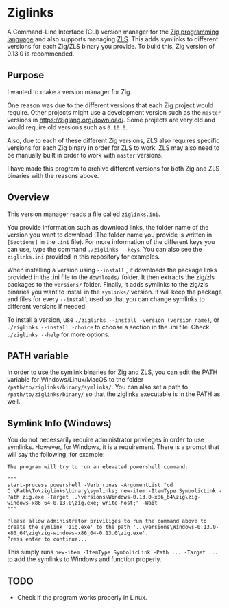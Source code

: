 # Ziglinks
A Command-Line Interface (CLI) version manager for the [Zig programming language](https://github.com/ziglang/zig) and also supports managing [ZLS](https://github.com/zigtools/zls). This adds symlinks to different versions for each Zig/ZLS binary you provide. To build this, Zig version of 0.13.0 is recommended.

## Purpose
I wanted to make a version manager for Zig.

One reason was due to the different versions that each Zig project would require. Other projects might use a development version such as the `master` versions in https://ziglang.org/download/. Some projects are very old and would require old versions such as `0.10.0`.

Also, due to each of these different Zig versions, ZLS also requires specific versions for each Zig binary in order for ZLS to work. ZLS may also need to be manually built in order to work with `master` versions.

I have made this program to archive different versions for both Zig and ZLS binaries with the reasons above.

## Overview
This version manager reads a file called `ziglinks.ini`.

You provide information such as download links, the folder name of the version you want to download (The folder name you provide is written in `[Sections]` in the `.ini` file). For more information of the different keys you can use, type the command `./ziglinks --keys`. You can also see the `ziglinks.ini` provided in this repository for examples.

When installing a version using `--install` , it downloads the package links provided in the .ini file to the `downloads/` folder. It then extracts the zig/zls packages to the `versions/` folder. Finally, it adds symlinks to the zig/zls binaries you want to install in the `symlinks/` version. It will keep the package and files for every `--install` used so that you can change symlinks to different versions if needed.

To install a version, use `./ziglinks --install -version (version_name)`, or `./ziglinks --install -choice` to choose a section in the .ini file. Check `./ziglinks --help` for more options.

## PATH variable
In order to use the symlink binaries for Zig and ZLS, you can edit the PATH variable for Windows/Linux/MacOS to the folder `/path/to/ziglinks/binary/symlinks/`. You can also set a path to `/path/to/ziglinks/binary/` so that the ziglinks executable is in the PATH as well.

## Symlink Info (Windows)
You do not necessarily require administrator privileges in order to use symlinks. However, for Windows, it is a requirement. There is a prompt that will say the following, for example:

```ansi
The program will try to run an elevated powershell command:

"""
start-process powershell -Verb runas -ArgumentList "cd C:\Path\To\ziglinks\binary\symlinks; new-item -ItemType SymbolicLink -Path zig.exe -Target ..\versions\Windows-0.13.0-x86_64\zig\zig-windows-x86_64-0.13.0\zig.exe; write-host;" -Wait
"""

Please allow administrator priviliges to run the command above to create the symlink 'zig.exe' to the path '..\versions\Windows-0.13.0-x86_64\zig\zig-windows-x86_64-0.13.0\zig.exe'.
Press enter to continue...
```

This simply runs `new-item -ItemType SymbolicLink -Path ... -Target ...` to add the symlinks to Windows and function properly.

## TODO

- Check if the program works properly in Linux.